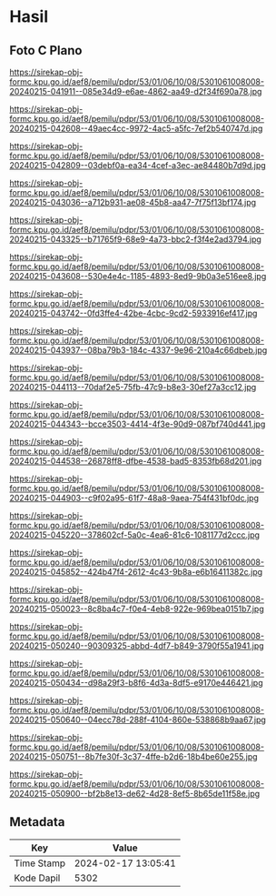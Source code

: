 # Hasil

## Foto C Plano

https://sirekap-obj-formc.kpu.go.id/aef8/pemilu/pdpr/53/01/06/10/08/5301061008008-20240215-041911--085e34d9-e6ae-4862-aa49-d2f34f690a78.jpg

https://sirekap-obj-formc.kpu.go.id/aef8/pemilu/pdpr/53/01/06/10/08/5301061008008-20240215-042608--49aec4cc-9972-4ac5-a5fc-7ef2b540747d.jpg

https://sirekap-obj-formc.kpu.go.id/aef8/pemilu/pdpr/53/01/06/10/08/5301061008008-20240215-042809--03debf0a-ea34-4cef-a3ec-ae84480b7d9d.jpg

https://sirekap-obj-formc.kpu.go.id/aef8/pemilu/pdpr/53/01/06/10/08/5301061008008-20240215-043036--a712b931-ae08-45b8-aa47-7f75f13bf174.jpg

https://sirekap-obj-formc.kpu.go.id/aef8/pemilu/pdpr/53/01/06/10/08/5301061008008-20240215-043325--b71765f9-68e9-4a73-bbc2-f3f4e2ad3794.jpg

https://sirekap-obj-formc.kpu.go.id/aef8/pemilu/pdpr/53/01/06/10/08/5301061008008-20240215-043608--530e4e4c-1185-4893-8ed9-9b0a3e516ee8.jpg

https://sirekap-obj-formc.kpu.go.id/aef8/pemilu/pdpr/53/01/06/10/08/5301061008008-20240215-043742--0fd3ffe4-42be-4cbc-9cd2-5933916ef417.jpg

https://sirekap-obj-formc.kpu.go.id/aef8/pemilu/pdpr/53/01/06/10/08/5301061008008-20240215-043937--08ba79b3-184c-4337-9e96-210a4c66dbeb.jpg

https://sirekap-obj-formc.kpu.go.id/aef8/pemilu/pdpr/53/01/06/10/08/5301061008008-20240215-044113--70daf2e5-75fb-47c9-b8e3-30ef27a3cc12.jpg

https://sirekap-obj-formc.kpu.go.id/aef8/pemilu/pdpr/53/01/06/10/08/5301061008008-20240215-044343--bcce3503-4414-4f3e-90d9-087bf740d441.jpg

https://sirekap-obj-formc.kpu.go.id/aef8/pemilu/pdpr/53/01/06/10/08/5301061008008-20240215-044538--26878ff8-dfbe-4538-bad5-8353fb68d201.jpg

https://sirekap-obj-formc.kpu.go.id/aef8/pemilu/pdpr/53/01/06/10/08/5301061008008-20240215-044903--c9f02a95-61f7-48a8-9aea-754f431bf0dc.jpg

https://sirekap-obj-formc.kpu.go.id/aef8/pemilu/pdpr/53/01/06/10/08/5301061008008-20240215-045220--378602cf-5a0c-4ea6-81c6-1081177d2ccc.jpg

https://sirekap-obj-formc.kpu.go.id/aef8/pemilu/pdpr/53/01/06/10/08/5301061008008-20240215-045852--424b47f4-2612-4c43-9b8a-e6b16411382c.jpg

https://sirekap-obj-formc.kpu.go.id/aef8/pemilu/pdpr/53/01/06/10/08/5301061008008-20240215-050023--8c8ba4c7-f0e4-4eb8-922e-969bea0151b7.jpg

https://sirekap-obj-formc.kpu.go.id/aef8/pemilu/pdpr/53/01/06/10/08/5301061008008-20240215-050240--90309325-abbd-4df7-b849-3790f55a1941.jpg

https://sirekap-obj-formc.kpu.go.id/aef8/pemilu/pdpr/53/01/06/10/08/5301061008008-20240215-050434--d98a29f3-b8f6-4d3a-8df5-e9170e446421.jpg

https://sirekap-obj-formc.kpu.go.id/aef8/pemilu/pdpr/53/01/06/10/08/5301061008008-20240215-050640--04ecc78d-288f-4104-860e-538868b9aa67.jpg

https://sirekap-obj-formc.kpu.go.id/aef8/pemilu/pdpr/53/01/06/10/08/5301061008008-20240215-050751--8b7fe30f-3c37-4ffe-b2d6-18b4be60e255.jpg

https://sirekap-obj-formc.kpu.go.id/aef8/pemilu/pdpr/53/01/06/10/08/5301061008008-20240215-050900--bf2b8e13-de62-4d28-8ef5-8b65de11f58e.jpg


## Metadata

| Key        | Value               |
| ---------- | ------------------- |
| Time Stamp | 2024-02-17 13:05:41 |
| Kode Dapil | 5302                |



